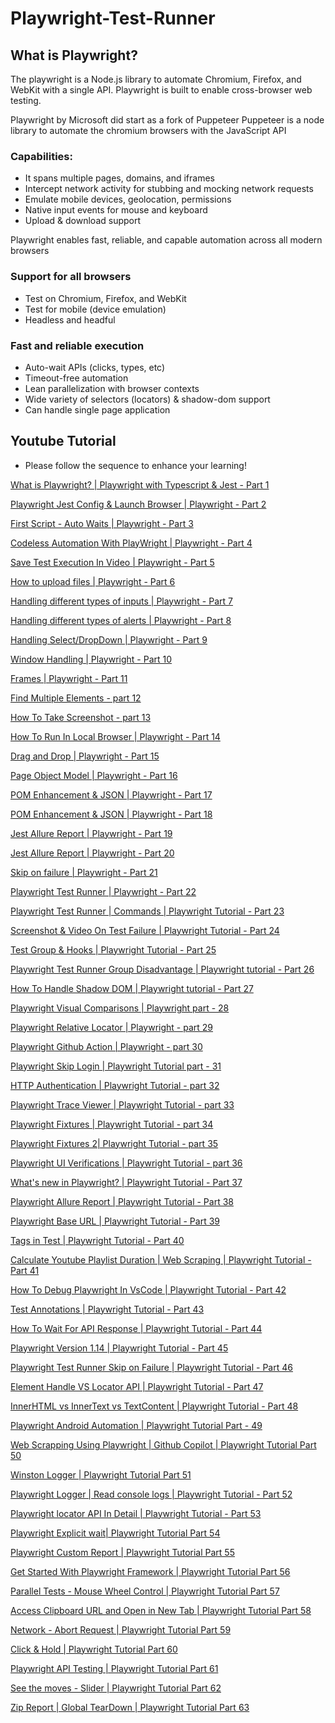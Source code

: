 # Playwright-Test-Runner
## What is Playwright?
The playwright is a Node.js library to automate Chromium, Firefox, and WebKit with a single API. Playwright is built to enable cross-browser web testing.

Playwright by Microsoft did start as a fork of Puppeteer
Puppeteer is a node library to automate the chromium browsers with the JavaScript API
### Capabilities:
* It spans multiple pages, domains, and iframes
* Intercept network activity for stubbing and mocking network requests
* Emulate mobile devices, geolocation, permissions
* Native input events for mouse and keyboard
* Upload & download support

Playwright enables fast, reliable, and capable automation across all modern browsers

### Support for all browsers
* Test on Chromium, Firefox, and WebKit
* Test for mobile (device emulation)
* Headless and headful

### Fast and reliable execution
* Auto-wait APIs (clicks, types, etc)
* Timeout-free automation
* Lean parallelization with browser contexts
* Wide variety of selectors (locators) & shadow-dom support
* Can handle single page application

## Youtube Tutorial
* Please follow the sequence to enhance your learning!

[What is Playwright? | Playwright with Typescript & Jest - Part 1](https://youtu.be/zY-IoTYcbWs)

[Playwright Jest Config & Launch Browser | Playwright - Part 2](https://youtu.be/DbdqflN3dJ4)

[First Script - Auto Waits | Playwright - Part 3](https://youtu.be/9xEzNdG4XaQ)

[Codeless Automation With PlayWright | Playwright - Part 4](https://youtu.be/gb43GiWwQKg)

[Save Test Execution In Video | Playwright - Part 5](https://youtu.be/0125rwgsBP8)

[How to upload files | Playwright - Part 6](https://youtu.be/e8jfjV71E6Q)

[Handling different types of inputs | Playwright - Part 7](https://youtu.be/Slv5fuTrIZg)

[Handling different types of alerts | Playwright - Part 8](https://youtu.be/RzBlwacFIl0)

[Handling Select/DropDown | Playwright - Part 9](https://youtu.be/IubdSQFOdiU)

[Window Handling | Playwright - Part 10](https://youtu.be/DyHQ3G442jY)

[Frames | Playwright - Part 11](https://youtu.be/Vqm-8G81W8w)

[Find Multiple Elements - part 12](https://youtu.be/54OwsiRa_eE)

[How To Take Screenshot - part 13](https://youtu.be/G650JxukN1A)

[How To Run In Local Browser | Playwright - Part 14](https://youtu.be/5LrRFHI81o4)

[Drag and Drop | Playwright - Part 15](https://youtu.be/0wFkhkdcT8A)

[Page Object Model | Playwright - Part 16](https://youtu.be/WSd6-X-n6P8)

[POM Enhancement & JSON | Playwright - Part 17](https://youtu.be/00xGOpnOzds)

[POM Enhancement & JSON | Playwright - Part 18](https://youtu.be/w05KGL8G0f4)

[Jest Allure Report |  Playwright - Part 19](https://youtu.be/tjpSkaBq9c0)

[Jest Allure Report |  Playwright - Part 20](https://youtu.be/xffrNccLIso)

[Skip on failure |  Playwright - Part 21](https://youtu.be/4-IBKtbAxlg)

[Playwright Test Runner | Playwright - Part 22](https://youtu.be/zyJHd-4_4Lk)

[Playwright Test Runner | Commands | Playwright Tutorial - Part 23](https://youtu.be/_gnb7TAQ8sQ)

[Screenshot & Video On Test Failure | Playwright Tutorial - Part 24](https://youtu.be/P9VARCLnhKM)

[Test Group & Hooks | Playwright Tutorial - Part 25](https://youtu.be/DHsAm12trBA)

[Playwright Test Runner Group Disadvantage | Playwright tutorial - Part 26](https://youtu.be/zvAJZVIfxfk)

[How To Handle Shadow DOM | Playwright tutorial - Part 27](https://youtu.be/4v8iPJH8_hg)

[Playwright Visual Comparisons | Playwright part - 28](https://youtu.be/kyAeH-7lAL4)

[Playwright Relative Locator | Playwright - part 29](https://youtu.be/bQjsXcxGjcg)

[Playwright Github Action | Playwright - part 30](https://youtu.be/gjHEApRdFV4)

[Playwright Skip Login | Playwright Tutorial part - 31](https://youtu.be/WHyQsX0w_5g)

[HTTP Authentication | Playwright Tutorial - part 32](https://youtu.be/d80tgo0lnGs)

[Playwright Trace Viewer | Playwright Tutorial - part 33](https://youtu.be/jY3CWJQ4V1I)

[Playwright Fixtures | Playwright Tutorial - part 34](https://youtu.be/3gmRLLT_hx0)

[Playwright Fixtures 2| Playwright Tutorial - part 35](https://youtu.be/XAAYP9PXToY)

[Playwright UI Verifications | Playwright Tutorial - part 36](https://youtu.be/340d_Kkl9Eg)

[What's new in Playwright? | Playwright Tutorial - Part 37](https://youtu.be/3IexgqtblT4)

[Playwright Allure Report | Playwright Tutorial - Part 38](https://youtu.be/Pa7_klzkCXU)

[Playwright Base URL | Playwright Tutorial - Part 39](https://youtu.be/w3lKsUCxeM8)

[Tags in Test | Playwright Tutorial - Part 40](https://youtu.be/ZfTrdhKXAgo)

[Calculate Youtube Playlist Duration | Web Scraping | Playwright Tutorial - Part 41](https://youtu.be/rUH1demFjQY)

[How To Debug Playwright In VsCode | Playwright Tutorial - Part 42](https://youtu.be/Ink1oOqygWU)

[Test Annotations | Playwright Tutorial - Part 43](https://youtu.be/l61cgSImhpU)

[How To Wait For API Response | Playwright Tutorial - Part 44](https://youtu.be/MK0O8s3NBA4)

[Playwright Version 1.14 | Playwright Tutorial - Part 45](https://youtu.be/xRxFGEOq95M)

[Playwright Test Runner Skip on Failure | Playwright Tutorial - Part 46](https://youtu.be/q8oZD5uO6_s)

[Element Handle VS Locator API | Playwright Tutorial - Part 47](https://youtu.be/3Vsy2uSCo_Y)

[InnerHTML vs InnerText vs TextContent | Playwright Tutorial - Part 48](https://youtu.be/MxAZiAbv45Q)

[Playwright Android Automation | Playwright Tutorial Part - 49](https://youtu.be/Nte3PIffyYk)

[Web Scrapping Using Playwright | Github Copilot | Playwright Tutorial Part 50](https://youtu.be/heGLd50G_zA)

[Winston Logger | Playwright Tutorial Part 51](https://youtu.be/HtVJhuKv2zA)

[Playwright Logger | Read console logs | Playwright Tutorial - Part 52](https://youtu.be/KbZZpwH6eOI)

[Playwright locator API In Detail | Playwright Tutorial - Part 53](https://youtu.be/cvLaBBfuYmA)

[Playwright Explicit wait| Playwright Tutorial Part 54]()

[Playwright Custom Report | Playwright Tutorial Part 55](https://youtu.be/t-KsH5p60sk)

[Get Started With Playwright Framework | Playwright Tutorial Part 56](https://youtu.be/ELAp41NV13E)

[Parallel Tests - Mouse Wheel Control | Playwright Tutorial Part 57](https://youtu.be/UXj0LTBff7Y)

[Access Clipboard URL and Open in New Tab | Playwright Tutorial Part 58](https://youtu.be/r8O_myjoW98)

[Network - Abort Request | Playwright Tutorial Part 59](https://youtu.be/jIEAtdVV1j4)

[Click & Hold | Playwright Tutorial Part 60](https://youtu.be/0SruLQy2pgA)

[Playwright API Testing | Playwright Tutorial Part 61](https://youtu.be/deEK0lHrC-w)

[See the moves - Slider | Playwright Tutorial Part 62](https://youtu.be/OKsPOxNYQWI)

[Zip Report | Global TearDown | Playwright Tutorial Part 63](https://youtu.be/vMTBAbaLaf4)